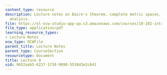 ```yaml
---
content_type: resource
description: Lecture notes on Baire's theorem, complete metric spaces, and functional
  analysis.
file: https://ol-ocw-studio-app-qa.s3.amazonaws.com/courses/18-102-introduction-to-functional-analysis-spring-2009/9652aab562371f3090905538d3e2c641_MIT18_102s09_lec09.pdf
file_type: application/pdf
learning_resource_types:
- Lecture Notes
ocw_type: OCWFile
parent_title: Lecture Notes
parent_type: CourseSection
resourcetype: Document
title: Lecture 9
uid: 9652aab5-6237-1f30-9090-5538d3e2c641
---
```

